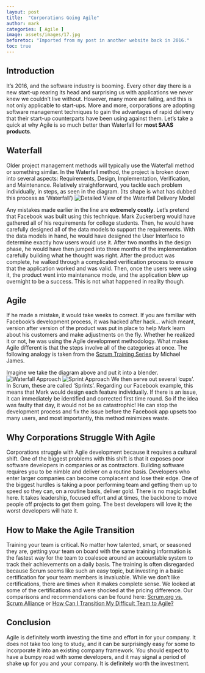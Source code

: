```yaml
---
layout: post
title:  "Corporations Going Agile"
author: mark
categories: [ Agile ]
image: assets/images/17.jpg
beforetoc: "Imported from my post in another website back in 2016."
toc: true
---
```

## Introduction

It’s 2016, and the software industry is booming. Every other day there is a new start-up rearing its head and surprising us with applications we never knew we couldn’t live without. However, many more are failing, and this is not only applicable to start-ups. More and more, corporations are adopting software management techniques to gain the advantages of rapid delivery that their start-up counterparts have been using against them. Let’s take a quick at why Agile is so much better than Waterfall for  **most SAAS products**.

## Waterfall

Older project management methods will typically use the Waterfall method or something similar. In the Waterfall method, the project is broken down into several aspects: Requirements, Design, Implementation, Verification, and Maintenance. Relatively straightforward, you tackle each problem individually, in steps, as seen in the diagram. (Its shape is what has dubbed this process as ‘Waterfall’)
![Detailed View of the Waterfall Delivery Model](markmajer.github.com/blog/assets/waterfall.png)

Any mistakes made earlier in the line are **extremely costly**. Let’s pretend that Facebook was built using this technique. Mark Zuckerberg would have gathered all of his requirements for college students. Then, he would have carefully designed all of the data models to support the requirements. With the data models in hand, he would have designed the User Interface to determine exactly how users would use it. After two months in the design phase, he would have then jumped into three months of the implementation carefully building what he thought was right. After the product was complete, he walked through a complicated verification process to ensure that the application worked and was valid. Then, once the users were using it, the product went into maintenance mode, and the application blew up overnight to be a success. This is not what happened in reality though.
## Agile

If he made a mistake, it would take weeks to correct. If you are familiar with Facebook’s development process, it was hacked after hack… which meant, version after version of the product was put in place to help Mark learn about his customers and make adjustments on the fly. Whether he realized it or not, he was using the Agile development methodology. What makes Agile different is that the steps involve all of the categories at once. The following analogy is taken from the [Scrum Training Series](https://scrumtrainingseries.com/)  by Michael James.

Imagine we take the diagram above and put it into a blender.
![Waterfall Approach](/assets/waterfallApproach.png)
![Sprint Approach](/assets/sprintApproach.png)
We then serve out several ‘cups’. In Scrum, these are called ‘Sprints’. Regarding our Facebook example, this means that Mark would design each feature individually. If there is an issue, it can immediately be identified and corrected first time round. So if the idea was faulty that day, it would not be as catastrophic! He can stop the development process and fix the issue before the Facebook app upsets too many users, and most importantly, this method minimizes waste.
## Why Corporations Struggle With Agile

Corporations struggle with Agile development because it requires a cultural shift. One of the biggest problems with this shift is that it exposes poor software developers in companies or as contractors. Building software requires you to be nimble and deliver on a routine basis. Developers who enter larger companies can become complacent and lose their edge. One of the biggest hurdles is taking a poor performing team and getting them up to speed so they can, on a routine basis, deliver gold. There is no magic bullet here. It takes leadership, focused effort and at times, the backbone to move people off projects to get them going. The best developers will love it; the worst developers will hate it.

## How to Make the Agile Transition

Training your team is critical. No matter how talented, smart, or seasoned they are, getting your team on board with the same training information is the fastest way for the team to coalesce around an accountable system to track their achievements on a daily basis. The training is often disregarded because Scrum seems like such an easy topic, but investing in a basic certification for your team members is invaluable. While we don’t like certifications, there are times when it makes complete sense. We looked at some of the certifications and were shocked at the pricing difference. Our comparisons and recommendations can be found here: [Scrum.org vs. Scrum Alliance](https://markmajer.github.io/blog/scrum_org_vs_scrum_alliance/) or  [How Can I Transition My Difficult Team to Agile?](https://markmajer.github.io/blog/how-can-i-move-my-development-team-to-agile/)

## Conclusion

Agile is definitely worth investing the time and effort in for your company. It does not take too long to study, and it can be surprisingly easy for some to incorporate it into an existing company framework. You should expect to have a bumpy road with some developers, and it may signal a period of shake up for you and your company. It is definitely worth the investment.

